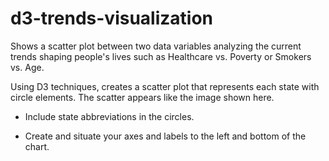 # d3-trends-visualization
Shows a scatter plot between two data variables analyzing the current trends shaping people's lives such as Healthcare vs. Poverty or Smokers vs. Age.

Using D3 techniques, creates a scatter plot that represents each state with circle elements. The scatter appears like the image shown here.

* Include state abbreviations in the circles.

* Create and situate your axes and labels to the left and bottom of the chart.



